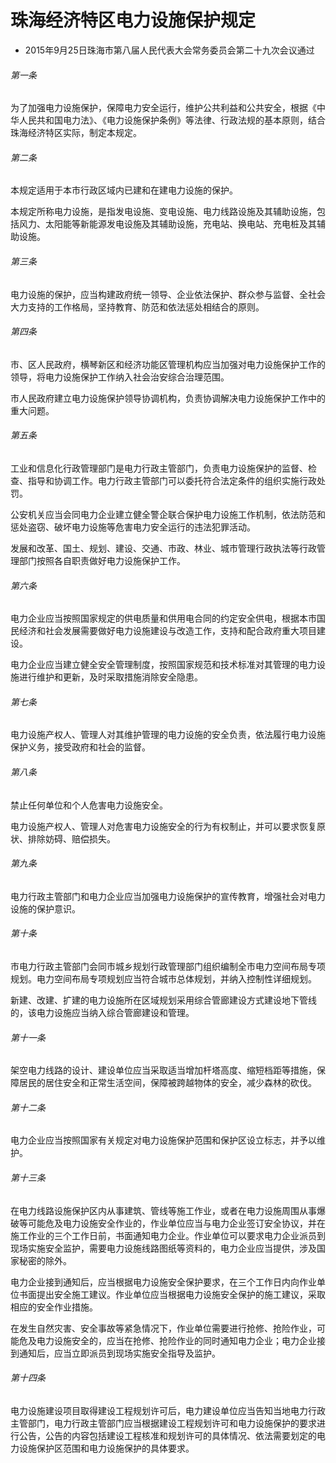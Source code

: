 # 珠海经济特区电力设施保护规定

- 2015年9月25日珠海市第八届人民代表大会常务委员会第二十九次会议通过

<!-- INFO END -->

###### 第一条

为了加强电力设施保护，保障电力安全运行，维护公共利益和公共安全，根据《中华人民共和国电力法》、《电力设施保护条例》等法律、行政法规的基本原则，结合珠海经济特区实际，制定本规定。

###### 第二条

本规定适用于本市行政区域内已建和在建电力设施的保护。

本规定所称电力设施，是指发电设施、变电设施、电力线路设施及其辅助设施，包括风力、太阳能等新能源发电设施及其辅助设施，充电站、换电站、充电桩及其辅助设施。

###### 第三条

电力设施的保护，应当构建政府统一领导、企业依法保护、群众参与监督、全社会大力支持的工作格局，坚持教育、防范和依法惩处相结合的原则。

###### 第四条

市、区人民政府，横琴新区和经济功能区管理机构应当加强对电力设施保护工作的领导，将电力设施保护工作纳入社会治安综合治理范围。

市人民政府建立电力设施保护领导协调机构，负责协调解决电力设施保护工作中的重大问题。

###### 第五条

工业和信息化行政管理部门是电力行政主管部门，负责电力设施保护的监督、检查、指导和协调工作。电力行政主管部门可以委托符合法定条件的组织实施行政处罚。

公安机关应当会同电力企业建立健全警企联合保护电力设施工作机制，依法防范和惩处盗窃、破坏电力设施等危害电力安全运行的违法犯罪活动。

发展和改革、国土、规划、建设、交通、市政、林业、城市管理行政执法等行政管理部门按照各自职责做好电力设施保护工作。

###### 第六条

电力企业应当按照国家规定的供电质量和供用电合同的约定安全供电，根据本市国民经济和社会发展需要做好电力设施建设与改造工作，支持和配合政府重大项目建设。

电力企业应当建立健全安全管理制度，按照国家规范和技术标准对其管理的电力设施进行维护和更新，及时采取措施消除安全隐患。

###### 第七条

电力设施产权人、管理人对其维护管理的电力设施的安全负责，依法履行电力设施保护义务，接受政府和社会的监督。

###### 第八条

禁止任何单位和个人危害电力设施安全。

电力设施产权人、管理人对危害电力设施安全的行为有权制止，并可以要求恢复原状、排除妨碍、赔偿损失。

###### 第九条

电力行政主管部门和电力企业应当加强电力设施保护的宣传教育，增强社会对电力设施的保护意识。

###### 第十条

市电力行政主管部门会同市城乡规划行政管理部门组织编制全市电力空间布局专项规划。电力空间布局专项规划应当符合城市总体规划，并纳入控制性详细规划。

新建、改建、扩建的电力设施所在区域规划采用综合管廊建设方式建设地下管线的，该电力设施应当纳入综合管廊建设和管理。

###### 第十一条

架空电力线路的设计、建设单位应当采取适当增加杆塔高度、缩短档距等措施，保障居民的居住安全和正常生活空间，保障被跨越物体的安全，减少森林的砍伐。

###### 第十二条

电力企业应当按照国家有关规定对电力设施保护范围和保护区设立标志，并予以维护。

###### 第十三条

在电力线路设施保护区内从事建筑、管线等施工作业，或者在电力设施周围从事爆破等可能危及电力设施安全作业的，作业单位应当与电力企业签订安全协议，并在施工作业的三个工作日前，书面通知电力企业。作业单位可以要求电力企业派员到现场实施安全监护，需要电力设施线路图纸等资料的，电力企业应当提供，涉及国家秘密的除外。

电力企业接到通知后，应当根据电力设施安全保护要求，在三个工作日内向作业单位书面提出安全施工建议。作业单位应当根据电力设施安全保护的施工建议，采取相应的安全作业措施。

在发生自然灾害、安全事故等紧急情况下，作业单位需要进行抢修、抢险作业，可能危及电力设施安全的，应当在抢修、抢险作业的同时通知电力企业；电力企业接到通知后，应当立即派员到现场实施安全指导及监护。

###### 第十四条

电力设施建设项目取得建设工程规划许可后，电力建设单位应当告知当地电力行政主管部门，电力行政主管部门应当根据建设工程规划许可和电力设施保护的要求进行公告，公告的内容包括建设工程核准和规划许可的具体情况、依法需要划定的电力设施保护区范围和电力设施保护的具体要求。
